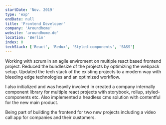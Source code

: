 ```yaml
---
startDate: 'Nov. 2019'
type: 'exp'
endDate: null
title: 'Frontend Developer'
company: 'Aroundhome'
website: 'aroundhome.de'
location: 'Berlin'
index: 0
techStack: ['React', 'Redux', 'Styled-components', 'SASS']
---
```


Working with scrum in an agile enviroment on multiple react based frontend project. Reduced the bundlesize of the projects by optimizing the webpack setup.
Updated the tech stack of the existing projects to a modern way with bleeding edge technologies and an optimized workflow.

I also initialized and was heavily involved in created a company internally component library for multiple react projects with storybook, rollup, styled-components etc. Also implemented a headless cms solution with contentful for the new main product.

Being part of building the frontend for two new projects including a video call app for companies and their customers.
